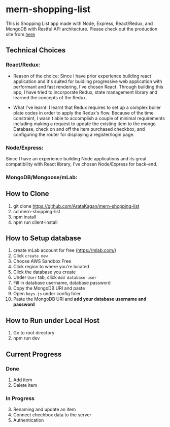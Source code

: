 # mern-shopping-list 

This is Shopping List app made with Node, Express, React/Redux, and MongoDB with Restful API architecture. 
Please check out the production site from [here](https://guarded-crag-55709.herokuapp.com/)

## Technical Choices 


### React/Redux: 

- Reason of the choice: 
Since I have prior experience building react application and it's suited for buidling progressive web application with performant and fast rendering, I've chosen React. Through building this app, I have tried to incorporate Redux, state management library and learned the concepts of the Redux. 

- What I've learnt: 
I learnt that Redux requires to set up a complex boiler plate codes in order to apply the Redux's flow. Because of the time constraint, I wasn't able to accomplish a couple of minimal requirements including making a request to update the existing item to the mongo Database, check on and off the item purchased checkbox, and configuring the router for displaying a register/login page. 


### Node/Express: 

Since I have an experience building Node applications and its great compatibility with React library, I've chosen Node/Express for back-end.  




### MongoDB/Mongoose/mLab: 








## How to Clone 

1. git clone https://github.com/ArataKagan/mern-shopping-list
2. cd mern-shopping-list 
3. npm install 
4. npm run client-install

## How to Setup database

1. create mLab account for free (https://mlab.com/) 
2. Click `create new`
3. Choose AWS Sandbox Free 
4. Click region to where you're located
5. Click the database you create 
6. Under `User` tab, click `Add database user`
7. Fill in database username, database password  
8. Copy the MongoDB URI and paste 
9. Open `keys.js` under config foler 
10. Paste the MongoDB URI and **add your database username and password**


## How to Run under Local Host 

1. Go to root directory 
2. npm run dev

## Current Progress 

### Done 
1. Add item 
2. Delete item 

### In Progress 
3. Renaming and update an item 
4. Connect chechbox data to the server  
5. Authentication 










